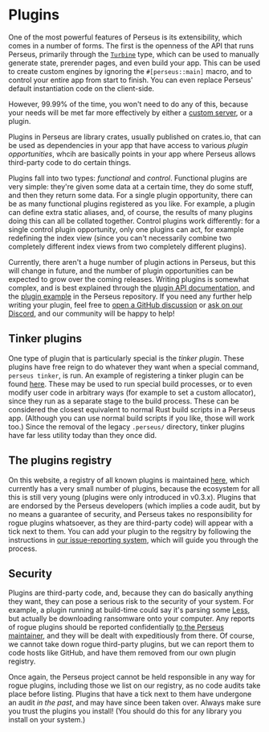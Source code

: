 # Plugins

One of the most powerful features of Perseus is its extensibility, which comes in a number of forms. The first is the openness of the API that runs Perseus, primarily through the [`Turbine`](=turbine/struct.Turbine@perseus) type, which can be used to manually generate state, prerender pages, and even build your app. This can be used to create custom engines by ignoring the `#[perseus::main]` macro, and to control your entire app from start to finish. You can even replace Perseus' default instantiation code on the client-side.

However, 99.99% of the time, you won't need to do any of this, because your needs will be met far more effectively by either a [custom server](:fundamentals/serving-exporting), or a plugin.

Plugins in Perseus are library crates, usually published on crates.io, that can be used as dependencies in your app that have access to various *plugin opportunities*, whcih are basically points in your app where Perseus allows third-party code to do certain things.

Plugins fall into two types: *functional* and *control*. Functional plugins are very simple: they're given some data at a certain time, they do some stuff, and then they return some data. For a single plugin opportunity, there can be as many functional plugins registered as you like. For example, a plugin can define extra static aliases, and, of course, the results of many plugins doing this can all be collated together. Control plugins work differently: for a single control plugin opportunity, only one plugins can act, for example redefining the index view (since you can't necessarily combine two completely different index views from two completely different plugins).

Currently, there aren't a huge number of plugin actions in Perseus, but this will change in future, and the number of plugin opportunities can be expected to grow over the coming releases. Writing plugins is somewhat complex, and is best explained through the [plugin API documentation](=plugins@perseus), and the [plugin example](https://github.com/framesurge/perseus/tree/main/examples/core/plugins) in the Perseus repository. If you need any further help writing your plugin, feel free to [open a GitHub discussion](https://github.com/framesurge/perseus/discussions/new/choose) or [ask on our Discord](https://discord.com/invite/GNqWYWNTdp), and our community will be happy to help!

## Tinker plugins

One type of plugin that is particularly special is the *tinker plugin*. These plugins have free reign to do whatever they want when a special command, `perseus tinker`, is run. An example of registering a tinker plugin can be found [here](https://github.com/framesurge/perseus/tree/main/examples/core/plugins). These may be used to run special build processes, or to even modify user code in arbitrary ways (for example to set a custom allocator), since they run as a separate stage to the build process. These can be considered the closest equivalent to normal Rust build scripts in a Perseus app. (Although you can use normal build scripts if you like, those will work too.) Since the removal of the legacy `.perseus/` directory, tinker plugins have far less utility today than they once did.

## The plugins registry

On this website, a registry of all known plugins is maintained [here](plugins), which currently has a very small number of plugins, because the ecosystem for all this is still very young (plugins were only introduced in v0.3.x). Plugins that are endorsed by the Perseus developers (which implies a code audit, but by no means a guarantee of security, and Perseus takes no responsibility for rogue plugins whatsoever, as they are third-party code) will appear with a tick next to them. You can add your plugin to the regsitry by following the instructions in [our issue-reporting system](https://framesurge.sh/perseus/tribble/workflow/perseus/), which will guide you through the process.

## Security

Plugins are third-party code, and, because they can do basically anything they want, they can pose a serious risk to the security of your system. For example, a plugin running at build-time could say it's parsing some [Less](https://lesscss.org), but actually be downloading ransomware onto your computer. Any reports of rogue plugins should be reported confidentially [to the Perseus maintainer](mailto:arctic.hen@pm.me), and they will be dealt with expeditiously from there. Of course, we cannot take down rogue third-party plugins, but we can report them to code hosts like GitHub, and have them removed from our own plugin registry.

Once again, the Perseus project cannot be held responsible in any way for rogue plugins, including those we list on our registry, as no code audits take place before listing. Plugins that have a tick next to them have undergone an audit *in the past*, and may have since been taken over. Always make sure you trust the plugins you install! (You should do this for any library you install on your system.)
